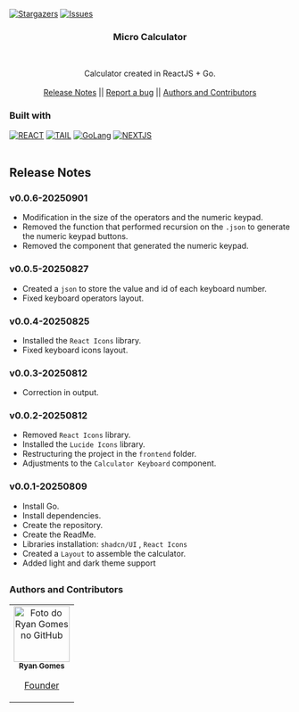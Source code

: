 <!-- Preview (Ctrl + Shift + V) -->

<a name="readme-top"></a>

[![Stargazers][stars-shield]][stars-url]
[![Issues][issues-shield]][issues-url]

<div align="center"> 
<h3 align="center">Micro Calculator</h3>
    <br />

<p align="center">
Calculator created in ReactJS + Go.
    <br />
    <br />
    <a href="#notas-de-versão">Release Notes</a>
    ||
    <a href="https://github.com/RRyanDEV/micro-calc/issues">Report a bug</a> 
    ||
    <a href="#autores">Authors and Contributors</a>
    </p>
</div>

### Built with

[![REACT][REACT]][react-url]
[![TAIL][TAILWINDCSS]][tailw-url]
[![GoLang][GoLang]][go-url]
[![NEXTJS][NEXT.JS]][nextjs-url]
<br /><br />
<a name="section-changelog">

## Release Notes

</a>

### v0.0.6-20250901

- Modification in the size of the operators and the numeric keypad.
- Removed the function that performed recursion on the `.json` to generate the numeric keypad buttons.
- Removed the component that generated the numeric keypad.

### v0.0.5-20250827

- Created a `json` to store the value and id of each keyboard number.
- Fixed keyboard operators layout.

### v0.0.4-20250825

- Installed the `React Icons` library.
- Fixed keyboard icons layout.

### v0.0.3-20250812

- Correction in output.

### v0.0.2-20250812

- Removed `React Icons` library.
- Installed the `Lucide Icons` library.
- Restructuring the project in the `frontend` folder.
- Adjustments to the `Calculator Keyboard` component.

### v0.0.1-20250809

- Install Go.
- Install dependencies.
- Create the repository.
- Create the ReadMe.
- Libraries installation: `shadcn/UI` , `React Icons`
- Created a `Layout` to assemble the calculator.
- Added light and dark theme support

##

<a name="autores">

### Authors and Contributors

</a>

<table>
  <tr>
    <td align="center">
      <a href="#">
        <img src="https://avatars.githubusercontent.com/u/85912228?v=4" width="100px;" alt="Foto do Ryan Gomes no GitHub"/><br>
          <sub>
          <b>Ryan Gomes</b>
          </sub>
          <p>Founder</p>
      </a>
    </td>
</table>

<!-- MARKDOWN LINKS & IMAGES -->
<!-- https://www.markdownguide.org/basic-syntax/#reference-style-links -->

[stars-shield]: https://img.shields.io/github/stars/RRyanDEV/micro-calc?style=for-the-badge
[stars-url]: https://github.com/RRyanDEV/micro-calc/stargazers
[issues-shield]: https://img.shields.io/github/issues/RRyanDEV/micro-calc?style=for-the-badge
[issues-url]: https://github.com/RRyanDEV/micro-calc/issues
[REACT]: https://img.shields.io/badge/React-%2320232a.svg?&style=for-the-badge&logo=React&logoColor=%2361DAFB
[react-url]: https://pt-br.reactjs.org
[TAILWINDCSS]: https://img.shields.io/badge/TailwindCSS-%2338B2AC.svg?style=for-the-badge&logo=tailwind-css&logoColor=white
[tailw-url]: https://tailwindcss.com/
[NEXT.JS]: https://img.shields.io/badge/NextJS-black?style=for-the-badge&logo=next.js&logoColor=white
[nextjs-url]: https://nextjs.org/
[GoLang]: https://img.shields.io/badge/go-%2300ADD8.svg?style=for-the-badge&logo=go&logoColor=white
[go-url]: https://go.dev/
